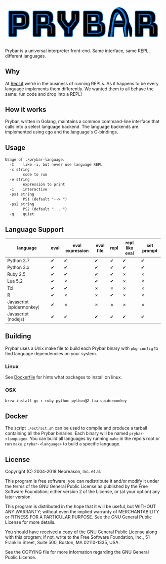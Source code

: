 # ![Prybar](logo.svg)

Prybar is a universal interpreter front-end. Same interface, same REPL, different languages.

## Why

At [Repl.it](https://repl.it) we're in the business of running REPLs. As it happens to be
every language implements them differently. We wanted them to all behave the same: run code and drop into a REPL!

## How it works

Prybar, written in Golang, maintains a common command-line interface that calls into
a select language backend. The language backends are implemented using cgo and the language's C-bindings.

## Usage

```
Usage of ./prybar-language:
  -I	like -i, but never use language REPL
  -c string
    	code to run
  -e string
    	expression to print
  -i	interactive
  -ps1 string
    	PS1 (default "--> ")
  -ps2 string
    	PS2 (default "... ")
  -q	quiet
```

## Language Support

| language                  | eval | eval expression | eval file | repl | repl like eval | set prompt |
| ------------------------- | ---- | --------------- | --------- | ---- | -------------- | ---------- |
| Python 2.7                | ✔    | ✔               | ✔         | ✔    | ✔              | ✔          |
| Python 3.x                | ✔    | ✔               | ✔         | ✔    | ✔              | ✔          |
| Ruby 2.5                  | ✔    | ✔               | ✔         | ✔    | ✗              | ✗          |
| Lua 5.2                   | ✔    | ✗               | ✔         | ✔    | ✗              | ✗          |
| Tcl                       | ✔    | ✔               | ✗         | ✗    | ✗              | ✗          |
| R                         | ✔    | ✗               | ✗         | ✔    | ✗              | ✗          |
| Javascript (spidermonkey) | ✔    | ✗               | ✗         | ✗    | ✗              | ✗          |
| Javascript (nodejs)       | ✔    | ✔               | ✔         | ✔    | ✔              | ✔          |

## Building

Prybar uses a Unix make file to build each Prybar binary with `pkg-config` to find language dependencies on your system.

### Linux

See [Dockerfile](Dockerfile) for hints what packages to install on linux.

### OSX

```
brew install go r ruby python python@2 lua spidermonkey
```

## Docker

The script `./extract.sh` can be used to compile and produce a tarball containing all the Prybar binaries. Each binary will be named `prybar-<language>`. You can build all languages by running `make` in the repo's root or run `make prybar-<language>` to build a specific language.

## License

Copyright (C) 2004-2018 Neoreason, Inc. et al.

This program is free software; you can redistribute it and/or
modify it under the terms of the GNU General Public License
as published by the Free Software Foundation; either version 2
of the License, or (at your option) any later version.

This program is distributed in the hope that it will be useful,
but WITHOUT ANY WARRANTY; without even the implied warranty of
MERCHANTABILITY or FITNESS FOR A PARTICULAR PURPOSE. See the
GNU General Public License for more details.

You should have received a copy of the GNU General Public License
along with this program; if not, write to the Free Software
Foundation, Inc., 51 Franklin Street, Suite 500, Boston, MA 02110-1335, USA.

See the COPYING file for more information regarding the GNU General
Public License.

